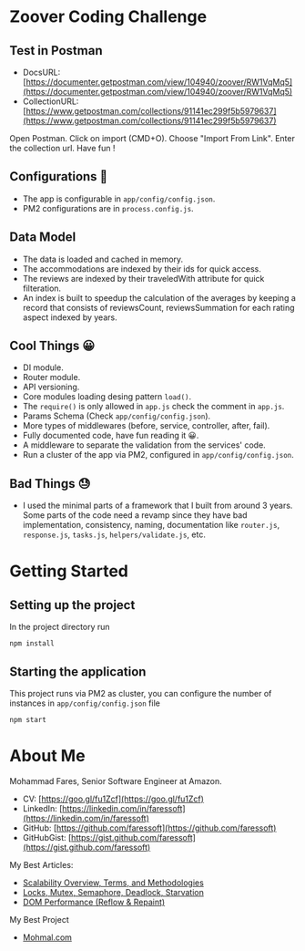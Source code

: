 # Zoover Coding Challenge

## Test in Postman

* DocsURL: [https://documenter.getpostman.com/view/104940/zoover/RW1VqMq5](https://documenter.getpostman.com/view/104940/zoover/RW1VqMq5)
* CollectionURL: [https://www.getpostman.com/collections/91141ec299f5b5979637](https://www.getpostman.com/collections/91141ec299f5b5979637)

Open Postman. Click on import (CMD+O). Choose "Import From Link". Enter the collection url. Have fun !

## Configurations 🎉

* The app is configurable in `app/config/config.json`.
* PM2 configurations are in `process.config.js`.

## Data Model

* The data is loaded and cached in memory.
* The accommodations are indexed by their ids for quick access.
* The reviews are indexed by their traveledWith attribute for quick filteration.
* An index is built to speedup the calculation of the averages by keeping a record that consists of reviewsCount, reviewsSummation for each rating aspect indexed by years.

## Cool Things 😀

* DI module.
* Router module.
* API versioning.
* Core modules loading desing pattern `load()`.
* The `require()` is only allowed in `app.js` check the comment in `app.js`.
* Params Schema (Check `app/config/config.json`).
* More types of middlewares (before, service, controller, after, fail).
* Fully documented code, have fun reading it 😀.
* A middleware to separate the validation from the services' code.
* Run a cluster of the app via PM2, configured in `app/config/config.json`.

## Bad Things 😓

* I used the minimal parts of a framework that I built from around 3 years. Some parts of the code need a revamp since they have bad implementation, consistency, naming, documentation like `router.js`, `response.js`, `tasks.js`, `helpers/validate.js`, etc.

# Getting Started

## Setting up the project

In the project directory run

```
npm install
```

## Starting the application

This project runs via PM2 as cluster, you can configure
the number of instances in `app/config/config.json` file

```
npm start
```

# About Me

Mohammad Fares, Senior Software Engineer at Amazon.

* CV: [https://goo.gl/fu1Zcf](https://goo.gl/fu1Zcf)
* LinkedIn: [https://linkedin.com/in/faressoft](https://linkedin.com/in/faressoft)
* GitHub: [https://github.com/faressoft](https://github.com/faressoft)
* GitHubGist: [https://gist.github.com/faressoft](https://gist.github.com/faressoft)

My Best Articles:

* [Scalability Overview, Terms, and Methodologies](https://goo.gl/oxS3MG)
* [Locks, Mutex, Semaphore, Deadlock, Starvation](https://goo.gl/FT8A3P)
* [DOM Performance (Reflow & Repaint)](https://goo.gl/cfjAQr)

My Best Project

* [Mohmal.com](https://www.mohmal.com/en)
